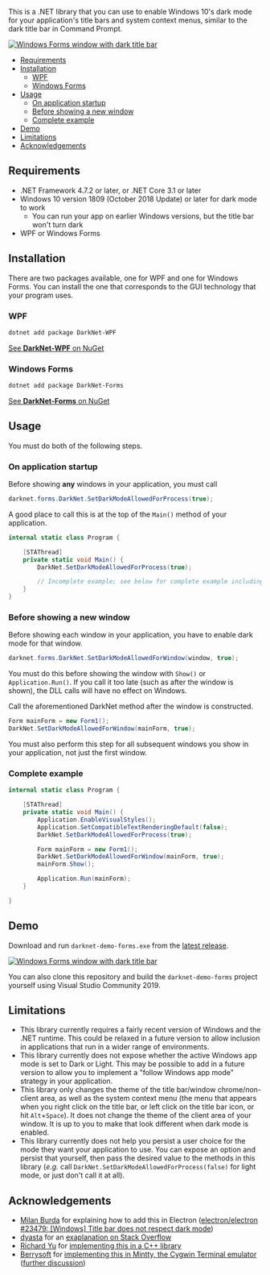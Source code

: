 This is a .NET library that you can use to enable Windows 10's dark mode for your application's title bars and system context menus, similar to the dark title bar in Command Prompt.

[![Windows Forms window with dark title bar](https://i.imgur.com/3PDwxTyl.png)](https://i.imgur.com/3PDwxTy.png)

- [Requirements](#requirements)
- [Installation](#installation)
    - [WPF](#wpf)
    - [Windows Forms](#windows-forms)
- [Usage](#usage)
    - [On application startup](#on-application-startup)
    - [Before showing a new window](#before-showing-a-new-window)
    - [Complete example](#complete-example)
- [Demo](#demo)
- [Limitations](#limitations)
- [Acknowledgements](#acknowledgements)

## Requirements

- .NET Framework 4.7.2 or later, or .NET Core 3.1 or later
- Windows 10 version 1809 (October 2018 Update) or later for dark mode to work
    - You can run your app on earlier Windows versions, but the title bar won't turn dark
- WPF or Windows Forms

## Installation

There are two packages available, one for WPF and one for Windows Forms. You can install the one that corresponds to the GUI technology that your program uses.

### WPF
```ps1
dotnet add package DarkNet-WPF
```
[See **DarkNet-WPF** on NuGet](https://www.nuget.org/packages/DarkNet-WPF/)

### Windows Forms
```ps1
dotnet add package DarkNet-Forms
```
[See **DarkNet-Forms** on NuGet](https://www.nuget.org/packages/DarkNet-Forms/)

## Usage

You must do both of the following steps.

### On application startup

Before showing **any** windows in your application, you must call
```cs
darknet.forms.DarkNet.SetDarkModeAllowedForProcess(true);
```

A good place to call this is at the top of the `Main()` method of your application.

```cs
internal static class Program {

    [STAThread]
    private static void Main() {
        DarkNet.SetDarkModeAllowedForProcess(true);

        // Incomplete example; see below for complete example including showing your first window.
    }
}
```

### Before showing a new window

Before showing each window in your application, you have to enable dark mode for that window.

```cs
darknet.forms.DarkNet.SetDarkModeAllowedForWindow(window, true);
```

You must do this before showing the window with `Show()` or `Application.Run()`. If you call it too late (such as after the window is shown), the DLL calls will have no effect on Windows.

Call the aforementioned DarkNet method after the window is constructed.

```cs
Form mainForm = new Form1();
DarkNet.SetDarkModeAllowedForWindow(mainForm, true);
```

You must also perform this step for all subsequent windows you show in your application, not just the first window.

### Complete example

```cs
internal static class Program {

    [STAThread]
    private static void Main() {
        Application.EnableVisualStyles();
        Application.SetCompatibleTextRenderingDefault(false);
        DarkNet.SetDarkModeAllowedForProcess(true);

        Form mainForm = new Form1();
        DarkNet.SetDarkModeAllowedForWindow(mainForm, true);
        mainForm.Show();

        Application.Run(mainForm);
    }

}
```

## Demo

Download and run `darknet-demo-forms.exe` from the [latest release](https://github.com/Aldaviva/DarkNet/releases).

[![Windows Forms window with dark title bar](https://i.imgur.com/3PDwxTyl.png)](https://i.imgur.com/3PDwxTy.png)

You can also clone this repository and build the `darknet-demo-forms` project yourself using Visual Studio Community 2019.

## Limitations
- This library currently requires a fairly recent version of Windows and the .NET runtime. This could be relaxed in a future version to allow inclusion in applications that run in a wider range of environments.
- This library currently does not expose whether the active Windows app mode is set to Dark or Light. This may be possible to add in a future version to allow you to implement a "follow Windows app mode" strategy in your application.
- This library only changes the theme of the title bar/window chrome/non-client area, as well as the system context menu (the menu that appears when you right click on the title bar, or left click on the title bar icon, or hit `Alt`+`Space`). It does not change the theme of the client area of your window. It is up to you to make that look different when dark mode is enabled.
- This library currently does not help you persist a user choice for the mode they want your application to use. You can expose an option and persist that yourself, then pass the desired value to the methods in this library (*e.g.* call `DarkNet.SetDarkModeAllowedForProcess(false)` for light mode, or just don't call it at all).

## Acknowledgements

- [Milan Burda](https://github.com/miniak) for explaining how to add this in Electron ([electron/electron #23479: [Windows] Title bar does not respect dark mode](https://github.com/electron/electron/issues/23479))
- [dyasta](https://stackoverflow.com/users/191514/dyasta) for an [exaplanation on Stack Overflow](https://stackoverflow.com/a/58547831/979493)
- [Richard Yu](https://github.com/ysc3839) for [implementing this in a C++ library](https://github.com/ysc3839/win32-darkmode)
- [Berrysoft](https://github.com/Berrysoft) for [implementing this in Mintty, the Cygwin Terminal emulator](https://github.com/mintty/mintty/issues/983) ([further discussion](https://github.com/mintty/mintty/pull/984))